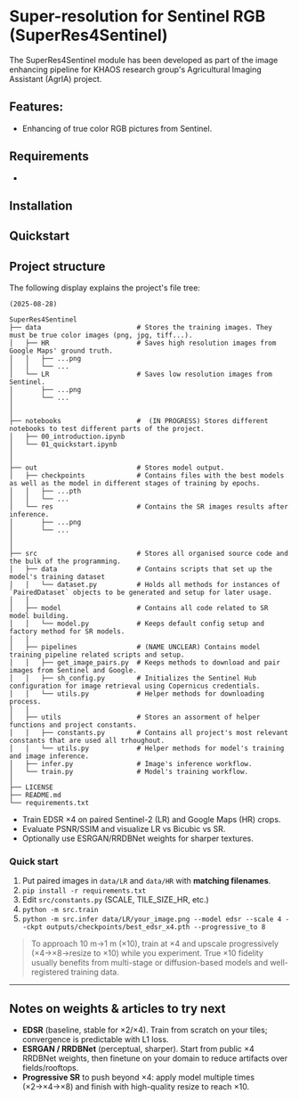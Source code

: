 # Super-resolution for Sentinel RGB (SuperRes4Sentinel)
The SuperRes4Sentinel module has been developed as part of the image enhancing pipeline for KHAOS research group's Agricultural Imaging Assistant (AgrIA) project.

## Features:
- Enhancing of true color RGB pictures from Sentinel.

## Requirements
- 

## Installation

## Quickstart

## Project structure
The following display explains the project's file tree:
```
(2025-08-28)

SuperRes4Sentinel
├── data                        # Stores the training images. They must be true color images (png, jpg, tiff...).
│   ├── HR                      # Saves high resolution images from Google Maps' ground truth.
│   │   ├── ...png
│   │   └── ...
│   └── LR                      # Saves low resolution images from Sentinel.
│       ├── ...png
│       └── ...
│
│
├── notebooks                   #  (IN PROGRESS) Stores different notebooks to test different parts of the project.
│   ├── 00_introduction.ipynb
│   └── 01_quickstart.ipynb
│
│
├── out                         # Stores model output.
│   ├── checkpoints             # Contains files with the best models as well as the model in different stages of training by epochs.
│   │   ├── ...pth
│   │   └── ...
│   └── res                     # Contains the SR images results after inference.
│       ├── ...png
│       └── ...
│
│
├── src                         # Stores all organised source code and the bulk of the programming.
│   ├── data                    # Contains scripts that set up the model's training dataset
│   │   └── dataset.py          # Holds all methods for instances of `PairedDataset` objects to be generated and setup for later usage.
│   │
│   ├── model                   # Contains all code related to SR model building.
│   │   └── model.py            # Keeps default config setup and factory method for SR models.
│   │
│   ├── pipelines               # (NAME UNCLEAR) Contains model training pipeline related scripts and setup.
│   │   ├── get_image_pairs.py  # Keeps methods to download and pair images from Sentinel and Google.
│   │   ├── sh_config.py        # Initializes the Sentinel Hub configuration for image retrieval using Copernicus credentials.
│   │   └── utils.py            # Helper methods for downloading process.
│   │
│   ├── utils                   # Stores an assorment of helper functions and project constants.
│   │   ├── constants.py        # Contains all project's most relevant constants that are used all trhoughout.
│   │   └── utils.py            # Helper methods for model's training and image inference.
│   ├── infer.py                # Image's inference workflow.
│   └── train.py                # Model's training workflow.
│
├── LICENSE
├── README.md
└── requirements.txt

```

- Train EDSR ×4 on paired Sentinel-2 (LR) and Google Maps (HR) crops.
- Evaluate PSNR/SSIM and visualize LR vs Bicubic vs SR.
- Optionally use ESRGAN/RRDBNet weights for sharper textures.

### Quick start
1. Put paired images in `data/LR` and `data/HR` with **matching filenames**.
2. `pip install -r requirements.txt`
3. Edit `src/constants.py` (SCALE, TILE_SIZE_HR, etc.)
4. `python -m src.train`
5. `python -m src.infer data/LR/your_image.png --model edsr --scale 4 --ckpt outputs/checkpoints/best_edsr_x4.pth --progressive_to 8`

> To approach 10 m→1 m (×10), train at ×4 and upscale progressively (×4→×8→resize to ×10) while you experiment. True ×10 fidelity usually benefits from multi-stage or diffusion-based models and well-registered training data.

---

## Notes on weights & articles to try next

- **EDSR** (baseline, stable for ×2/×4). Train from scratch on your tiles; convergence is predictable with L1 loss.
- **ESRGAN / RRDBNet** (perceptual, sharper). Start from public ×4 RRDBNet weights, then finetune on your domain to reduce artifacts over fields/rooftops.
- **Progressive SR** to push beyond ×4: apply model multiple times (×2→×4→×8) and finish with high-quality resize to reach ×10.